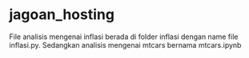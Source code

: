 # jagoan_hosting
 
File analisis mengenai inflasi berada di folder inflasi dengan name file inflasi.py.
Sedangkan analisis mengenai mtcars bernama mtcars.ipynb
